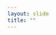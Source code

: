 ```yaml
---
layout: slide
title: ""
---
```


<section data-background-image="assets/images/Slide50.png" data-background-size="90%" data-background-position="center"></section>
